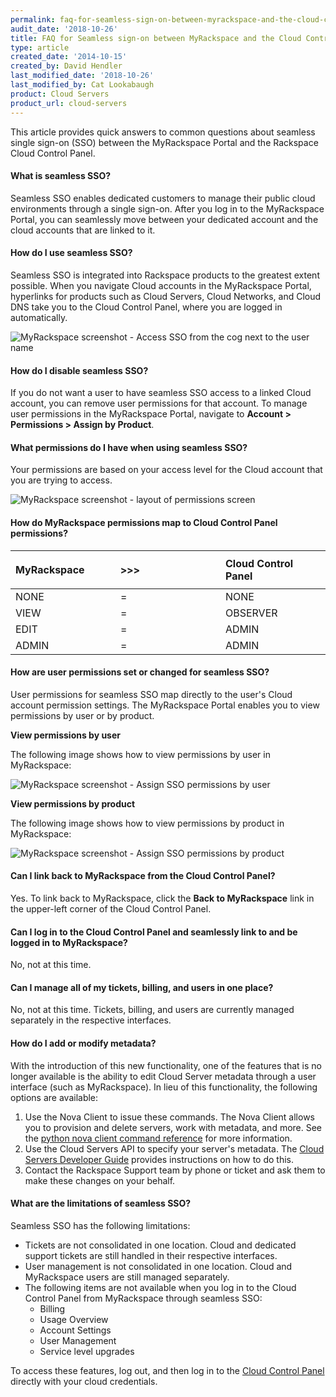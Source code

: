 ```yaml
---
permalink: faq-for-seamless-sign-on-between-myrackspace-and-the-cloud-control-panel/
audit_date: '2018-10-26'
title: FAQ for Seamless sign-on between MyRackspace and the Cloud Control Panel
type: article
created_date: '2014-10-15'
created_by: David Hendler
last_modified_date: '2018-10-26'
last_modified_by: Cat Lookabaugh
product: Cloud Servers
product_url: cloud-servers
---
```


This article provides quick answers to common questions about seamless single
sign-on (SSO) between the MyRackspace Portal and the Rackspace Cloud
Control Panel.

#### What is seamless SSO?

Seamless SSO enables dedicated customers to manage their public cloud
environments through a single sign-on. After you log in
to the MyRackspace Portal, you can seamlessly move between your
dedicated account and the cloud accounts that are linked to it.

#### How do I use seamless SSO?

Seamless SSO is integrated into Rackspace products to the greatest extent possible.
When you navigate Cloud accounts in the MyRackspace Portal, hyperlinks for
products such as Cloud Servers, Cloud Networks, and Cloud DNS take you
to the Cloud Control Panel, where you are logged in automatically.

<img src="{% asset_path cloud-servers/faq-for-seamless-sign-on-between-myrackspace-and-the-cloud-control-panel/sso_howto_use.png %}" alt="MyRackspace screenshot - Access SSO from the cog next to the user name" />

#### How do I disable seamless SSO?

If you do not want a user to have seamless SSO access to a linked Cloud
account, you can remove user permissions for that account. To manage user
permissions in the MyRackspace Portal, navigate to **Account > Permissions >
Assign by Product**.

#### What permissions do I have when using seamless SSO?

Your permissions are based on your access level for the Cloud account that you
are trying to access.

<img src="{% asset_path cloud-servers/faq-for-seamless-sign-on-between-myrackspace-and-the-cloud-control-panel/sso_permissions_layout.png %}" alt="MyRackspace screenshot - layout of permissions screen" />

#### How do MyRackspace permissions map to Cloud Control Panel permissions?

<table>
<colgroup>
<col width="33%" />
<col width="33%" />
<col width="33%" />
</colgroup>
<thead>
<tr class="header">
<th align="left"><div class="tablesorter-header-inner">
<div class="tablesorter-header-inner">
<p> MyRackspace</p>
</div>
</div></th>
<th align="left"><div class="tablesorter-header-inner">
<div class="tablesorter-header-inner">
 &gt;&gt;&gt;
</div>
</div></th>
<th align="left"><div class="tablesorter-header-inner">
<div class="tablesorter-header-inner">
 Cloud Control Panel
</div>
</div></th>
</tr>
</thead>
<tbody>
<tr class="odd">
<td align="left"> NONE</td>
<td align="left"> =</td>
<td align="left"> NONE</td>
</tr>
<tr class="even">
<td align="left"> VIEW</td>
<td align="left"> =</td>
<td align="left">OBSERVER</td>
</tr>
<tr class="odd">
<td align="left"> EDIT</td>
<td align="left"> =</td>
<td align="left"> ADMIN</td>
</tr>
<tr class="even">
<td align="left">ADMIN</td>
<td align="left">=</td>
<td align="left">ADMIN</td>
</tr>
</tbody>
</table>

#### How are user permissions set or changed for seamless SSO?

User permissions for seamless SSO map directly to the user's Cloud
account permission settings. The MyRackspace Portal enables you to view
permissions by user or by product.

**View permissions by user**

The following image shows how to view permissions by user in MyRackspace:

<img src="{% asset_path cloud-servers/faq-for-seamless-sign-on-between-myrackspace-and-the-cloud-control-panel/sso_permissions_by_user.png %}" alt="MyRackspace screenshot - Assign SSO permissions by user" />

**View permissions by product**

The following image shows how to view permissions by product in MyRackspace:

<img src="{% asset_path cloud-servers/faq-for-seamless-sign-on-between-myrackspace-and-the-cloud-control-panel/sso_permission_by_product.png %}" alt="MyRackspace screenshot - Assign SSO permissions by product" />

#### Can I link back to MyRackspace from the Cloud Control Panel?

Yes. To link back to MyRackspace, click the **Back to MyRackspace** link in the
upper-left corner of the Cloud Control Panel.

#### Can I log in to the Cloud Control Panel and seamlessly link to and be logged in to MyRackspace?

No, not at this time.

#### Can I manage all of my tickets, billing, and users in one place?

No, not at this time. Tickets, billing, and users are currently managed
separately in the respective interfaces.

#### How do I add or modify metadata?

With the introduction of this new functionality, one of the features
that is no longer available is the ability to edit Cloud Server
metadata through a user interface (such as MyRackspace). In lieu of this
functionality, the following options are available:

1.  Use the Nova Client to issue these commands. The Nova Client allows you to
    provision and delete servers, work with metadata, and more. See the
    [python nova client command reference](/how-to/useful-python-novaclient-commands)
    for more information.
2.  Use the Cloud Servers API to specify your server's metadata. The
    [Cloud Servers Developer Guide](http://bit.ly/2tKspm2) provides
    instructions on how to do this.
3.  Contact the Rackspace Support team by phone or ticket and ask them to make
    these changes on your behalf.

#### What are the limitations of seamless SSO?

Seamless SSO has the following limitations:

-   Tickets are not consolidated in one location. Cloud and dedicated
    support tickets are still handled in their respective interfaces.
-   User management is not consolidated in one location. Cloud and
    MyRackspace users are still managed separately.
-   The following items are not available when you log in to the
    Cloud Control Panel from MyRackspace through seamless SSO:
    -   Billing
    -   Usage Overview
    -   Account Settings
    -   User Management
    -   Service level upgrades

To access these features, log out, and then log in to the
[Cloud Control Panel](https://login.rackspace.com) directly with your cloud
credentials.
